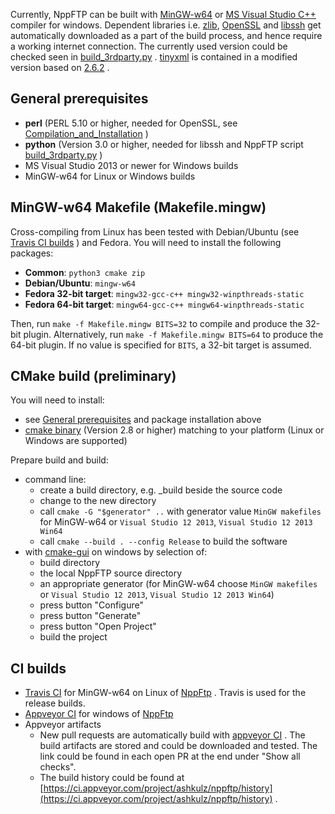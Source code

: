 Currently, NppFTP can be built with [MinGW-w64](https://mingw-w64.org/doku.php) or [MS Visual Studio C++](https://www.visualstudio.com/de/downloads/) compiler for windows. Dependent libraries i.e.
[zlib](https://github.com/madler/zlib), [OpenSSL](https://www.openssl.org/) and [libssh](https://www.libssh.org/) get automatically downloaded as a part of the build process, and hence require a working internet connection. The currently used version could be checked seen in [build_3rdparty.py](https://github.com/ashkulz/NppFTP/blob/master/build_3rdparty.py) . [tinyxml](http://www.grinninglizard.com/tinyxml/) is contained in a modified version based on [2.6.2](https://sourceforge.net/projects/tinyxml/files/tinyxml/2.6.2/) .

General prerequisites
---------
* **perl** (PERL 5.10 or higher, needed for OpenSSL, see [Compilation_and_Installation](https://wiki.openssl.org/index.php/Compilation_and_Installation) )
* **python** (Version 3.0 or higher, needed for libssh and NppFTP script [build_3rdparty.py](https://github.com/ashkulz/NppFTP/blob/master/build_3rdparty.py) )
* MS Visual Studio 2013 or newer for Windows builds
* MinGW-w64 for Linux or Windows builds

MinGW-w64 Makefile (Makefile.mingw)
---------

Cross-compiling from Linux has been tested with Debian/Ubuntu (see [Travis CI builds](https://travis-ci.org/ashkulz/NppFTP) ) and Fedora. You will need to install the following packages:
* **Common**: `python3 cmake zip`
* **Debian/Ubuntu**: `mingw-w64`
* **Fedora 32-bit target**: `mingw32-gcc-c++ mingw32-winpthreads-static`
* **Fedora 64-bit target**: `mingw64-gcc-c++ mingw64-winpthreads-static`

Then, run `make -f Makefile.mingw BITS=32` to compile and produce the 32-bit plugin.
Alternatively, run `make -f Makefile.mingw BITS=64` to produce the 64-bit plugin.
If no value is specified for `BITS`, a 32-bit target is assumed.

CMake build (preliminary)
---------

You will need to install:

* see [General prerequisites](https://github.com/ashkulz/NppFTP/blob/master/BUILDING.md#general%20prerequisites) and package installation above
* [cmake binary](https://cmake.org/download/) (Version 2.8 or higher) matching to your platform (Linux or Windows are supported)

Prepare build and build:
* command line:
  * create a build directory, e.g. _build beside the source code
  * change to the new directory
  * call `cmake -G "$generator" ..` with generator value `MinGW makefiles` for MinGW-w64 or `Visual Studio 12 2013`, `Visual Studio 12 2013 Win64`
  * call `cmake --build . --config Release` to build the software
* with [cmake-gui](https://cmake.org/cmake/help/v3.8/manual/cmake-gui.1.html) on windows by selection of:
  * build directory
  * the local NppFTP source directory
  * an appropriate generator (for MinGW-w64 choose `MinGW makefiles` or `Visual Studio 12 2013`, `Visual Studio 12 2013 Win64`)
  * press button "Configure"
  * press button "Generate"
  * press button "Open Project"
  * build the project
  
CI builds
---------

- [Travis CI](https://travis-ci.org/) for MinGW-w64 on Linux of [NppFtp](https://travis-ci.org/ashkulz/NppFTP) . Travis is used for the release builds.
- [Appveyor CI](https://www.appveyor.com/) for windows of [NppFtp](https://ci.appveyor.com/project/ashkulz/nppftp/)
- Appveyor artifacts
  - New pull requests are automatically build with [appveyor CI](https://www.appveyor.com/) . The build artifacts are stored and could be downloaded and tested. The link could be found in each open PR at the end under "Show all checks".
  - The build history could be found at [https://ci.appveyor.com/project/ashkulz/nppftp/history](https://ci.appveyor.com/project/ashkulz/nppftp/history) .
